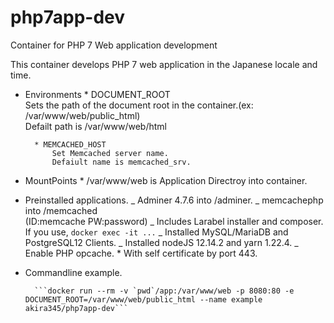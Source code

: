 # php7app-dev

Container for PHP 7 Web application development

This container develops PHP 7 web application in the Japanese locale and time.

- Environments \* DOCUMENT_ROOT  
   Sets the path of the document root in the container.(ex: /var/www/web/public_html)  
   Defailt path is /var/www/web/html

      	* MEMCACHED_HOST
      		Set Memcached server name.
      		Defaiult name is memcached_srv.

- MountPoints \* /var/www/web is Application Directroy into container.

- Preinstalled applications.
  _ Adminer 4.7.6 into /adminer.
  _ memcachephp into /memcached  
   (ID:memcache PW:password)
  _ Includes Larabel installer and composer. If you use, `docker exec -it ...`
  _ Installed MySQL/MariaDB and PostgreSQL12 Clients.
  _ Installed nodeJS 12.14.2 and yarn 1.22.4.
  _ Enable PHP opcache. \* With self certificate by port 443.

- Commandline example.

      	```docker run --rm -v `pwd`/app:/var/www/web -p 8080:80 -e DOCUMENT_ROOT=/var/www/web/public_html --name example akira345/php7app-dev```
